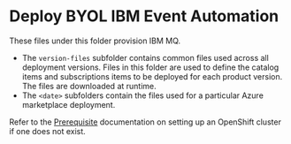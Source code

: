 # Deploy BYOL IBM Event Automation

These files under this folder provision IBM MQ.

- The `version-files` subfolder contains common files used across all deployment versions. Files in this folder are used to define the catalog items and subscriptions items to be deployed for each product version. The files are downloaded at runtime.
- The `<date>` subfolders contain the files used for a particular Azure marketplace deployment. 

Refer to the [Prerequisite](./prerequisites.md) documentation on setting up an OpenShift cluster if one does not exist.

